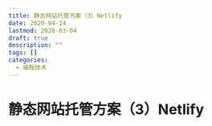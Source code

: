 ```yaml
---
title: 静态网站托管方案（3）Netlify
date: 2020-04-14
lastmod: 2020-03-04
draft: true
description: ""
tags: []
categories:
  - 编程技术
---
```


# 静态网站托管方案（3）Netlify
